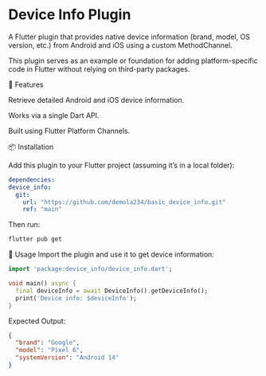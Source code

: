 # Device Info Plugin

A Flutter plugin that provides native device information (brand, model, OS version, etc.) from
Android and iOS using a custom MethodChannel.

This plugin serves as an example or foundation for adding platform-specific code in Flutter without
relying on third-party packages.

🚀 Features

Retrieve detailed Android and iOS device information.

Works via a single Dart API.

Built using Flutter Platform Channels.

📦 Installation

Add this plugin to your Flutter project (assuming it’s in a local folder):

```yaml
dependencies:
device_info:
  git:
    url: "https://github.com/demola234/basic_device_info.git"
    ref: "main"
```

Then run:

```bash
flutter pub get
```

🔧 Usage
Import the plugin and use it to get device information:

```dart
import 'package:device_info/device_info.dart';

void main() async {
  final deviceInfo = await DeviceInfo().getDeviceInfo();
  print('Device info: $deviceInfo');
}
```

Expected Output:

```json
{
  "brand": "Google",
  "model": "Pixel 6",
  "systemVersion": "Android 14"
}
```
